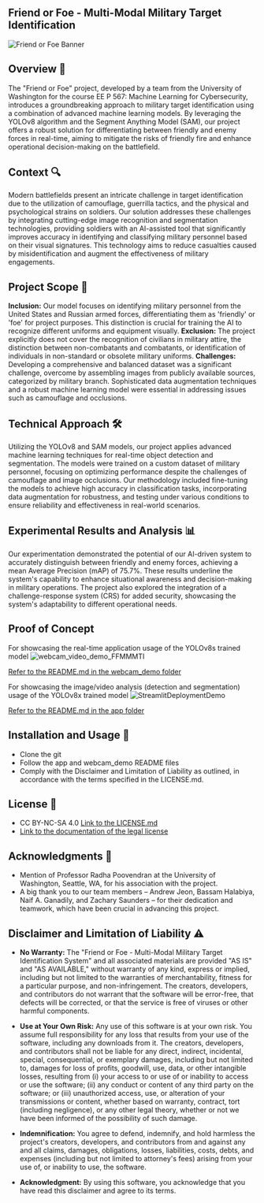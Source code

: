 ## Friend or Foe - Multi-Modal Military Target Identification


![Friend or Foe Banner](https://github.com/Naif-Ganadily/Friend-or-Foe-Multi-Modal-Military-Target-Identification/assets/103202628/9612e483-3abf-4eee-b812-5fd434df96c2)

## Overview 🌟
The "Friend or Foe" project, developed by a team from the University of Washington for the course EE P 567: Machine Learning for Cybersecurity, introduces a groundbreaking approach to military target identification using a combination of advanced machine learning models. By leveraging the YOLOv8 algorithm and the Segment Anything Model (SAM), our project offers a robust solution for differentiating between friendly and enemy forces in real-time, aiming to mitigate the risks of friendly fire and enhance operational decision-making on the battlefield.

## Context 🔍
Modern battlefields present an intricate challenge in target identification due to the utilization of camouflage, guerrilla tactics, and the physical and psychological strains on soldiers. Our solution addresses these challenges by integrating cutting-edge image recognition and segmentation technologies, providing soldiers with an AI-assisted tool that significantly improves accuracy in identifying and classifying military personnel based on their visual signatures. This technology aims to reduce casualties caused by misidentification and augment the effectiveness of military engagements.

## Project Scope 📐
**Inclusion:** Our model focuses on identifying military personnel from the United States and Russian armed forces, differentiating them as 'friendly' or 'foe' for project purposes. This distinction is crucial for training the AI to recognize different uniforms and equipment visually.
**Exclusion:** The project explicitly does not cover the recognition of civilians in military attire, the distinction between non-combatants and combatants, or identification of individuals in non-standard or obsolete military uniforms.
**Challenges:** Developing a comprehensive and balanced dataset was a significant challenge, overcome by assembling images from publicly available sources, categorized by military branch. Sophisticated data augmentation techniques and a robust machine learning model were essential in addressing issues such as camouflage and occlusions.

## Technical Approach 🛠
Utilizing the YOLOv8 and SAM models, our project applies advanced machine learning techniques for real-time object detection and segmentation. The models were trained on a custom dataset of military personnel, focusing on optimizing performance despite the challenges of camouflage and image occlusions. Our methodology included fine-tuning the models to achieve high accuracy in classification tasks, incorporating data augmentation for robustness, and testing under various conditions to ensure reliability and effectiveness in real-world scenarios.


## Experimental Results and Analysis 📊
Our experimentation demonstrated the potential of our AI-driven system to accurately distinguish between friendly and enemy forces, achieving a mean Average Precision (mAP) of 75.7%. These results underline the system's capability to enhance situational awareness and decision-making in military operations. The project also explored the integration of a challenge-response system (CRS) for added security, showcasing the system's adaptability to different operational needs.

## Proof of Concept
For showcasing the real-time application usage of the YOLOv8s trained model
![webcam_video_demo_FFMMMTI](https://github.com/Naif-Ganadily/Friend-or-Foe-Multi-Modal-Military-Target-Identification/assets/29029748/90dd5774-6125-4f7c-b484-d7e788ebdb56)

[Refer to the README.md in the webcam_demo folder](https://github.com/Naif-Ganadily/Friend-or-Foe-Multi-Modal-Military-Target-Identification/blob/main/webcam_demo/README.md)

For showcasing the image/video analysis (detection and segmentation) usage of the YOLOv8x trained model
![StreamlitDeploymentDemo](https://github.com/Naif-Ganadily/Friend-or-Foe-Multi-Modal-Military-Target-Identification/assets/29029748/06a1e06f-f4b6-46db-b3de-17728a3bd228)

[Refer to the README.md in the app folder](https://github.com/Naif-Ganadily/Friend-or-Foe-Multi-Modal-Military-Target-Identification/blob/main/app/README.md)

## Installation and Usage 🔌
- Clone the git
- Follow the app and webcam_demo README files
- Comply with the Disclaimer and Limitation of Liability as outlined, in accordance with the terms specified in the LICENSE.md.

## License 📄
- CC BY-NC-SA 4.0 [Link to the LICENSE.md](https://github.com/Naif-Ganadily/Friend-or-Foe-Multi-Modal-Military-Target-Identification/blob/main/LICENSE.md)
- [Link to the documentation of the legal license](https://creativecommons.org/licenses/by-nc-sa/4.0/legalcode.en)

## Acknowledgments 👏
- Mention of Professor Radha Poovendran at the University of Washington, Seattle, WA, for his association with the project.
- A big thank you to our team members – Andrew Jeon, Bassam Halabiya, Naif A. Ganadily, and Zachary Saunders – for their dedication and teamwork, which have been crucial in advancing this project.

## Disclaimer and Limitation of Liability ⚠️

- **No Warranty:** The "Friend or Foe - Multi-Modal Military Target Identification System" and all associated materials are provided "AS IS" and "AS AVAILABLE," without warranty of any kind, express or implied, including but not limited to the warranties of merchantability, fitness for a particular purpose, and non-infringement. The creators, developers, and contributors do not warrant that the software will be error-free, that defects will be corrected, or that the service is free of viruses or other harmful components.

- **Use at Your Own Risk:** Any use of this software is at your own risk. You assume full responsibility for any loss that results from your use of the software, including any downloads from it. The creators, developers, and contributors shall not be liable for any direct, indirect, incidental, special, consequential, or exemplary damages, including but not limited to, damages for loss of profits, goodwill, use, data, or other intangible losses, resulting from (i) your access to or use of or inability to access or use the software; (ii) any conduct or content of any third party on the software; or (iii) unauthorized access, use, or alteration of your transmissions or content, whether based on warranty, contract, tort (including negligence), or any other legal theory, whether or not we have been informed of the possibility of such damage.

- **Indemnification:** You agree to defend, indemnify, and hold harmless the project's creators, developers, and contributors from and against any and all claims, damages, obligations, losses, liabilities, costs, debts, and expenses (including but not limited to attorney's fees) arising from your use of, or inability to use, the software.

- **Acknowledgment:** By using this software, you acknowledge that you have read this disclaimer and agree to its terms.
